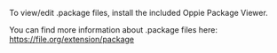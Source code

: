 To view/edit .package files, install the included Oppie Package Viewer.

You can find more information about .package files here: https://file.org/extension/package
